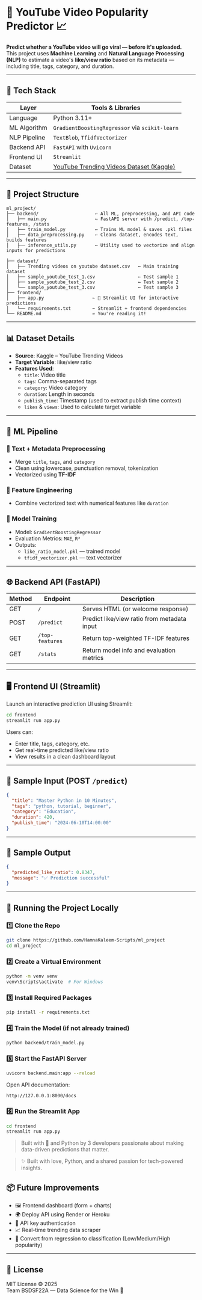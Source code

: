 
# 🎥 YouTube Video Popularity Predictor 📈


**Predict whether a YouTube video will go viral — before it's uploaded.**  
This project uses **Machine Learning** and **Natural Language Processing (NLP)** to estimate a video's **like/view ratio** based on its metadata — including title, tags, category, and duration.

---

## 🔧 Tech Stack

| Layer         | Tools & Libraries                                                                 |
|---------------|------------------------------------------------------------------------------------|
| Language      | Python 3.11+                                                                       |
| ML Algorithm  | `GradientBoostingRegressor` via `scikit-learn`                                     |
| NLP Pipeline  | `TextBlob`, `TfidfVectorizer`                                                      |
| Backend API   | `FastAPI` with `Uvicorn`                                                           |
| Frontend UI   | `Streamlit`                                                                        |
| Dataset       | [YouTube Trending Videos Dataset (Kaggle)](https://www.kaggle.com/datasets/datasnaek/youtube-new) |

---

## 📁 Project Structure

```
ml_project/
├── backend/                     ← All ML, preprocessing, and API code
│   ├── main.py                  ← FastAPI server with /predict, /top-features, /stats
│   ├── train_model.py           ← Trains ML model & saves .pkl files
│   ├── data_preprocessing.py    ← Cleans dataset, encodes text, builds features
│   ├── inference_utils.py       ← Utility used to vectorize and align inputs for predictions

├── dataset/
│   ├── Trending videos on youtube dataset.csv   ← Main training dataset
│   ├── sample_youtube_test_1.csv                ← Test sample 1
│   ├── sample_youtube_test_2.csv                ← Test sample 2
│   └── sample_youtube_test_3.csv                ← Test sample 3
├── frontend/
│   ├── app.py                  ← 🎯 Streamlit UI for interactive predictions
│   └── requirements.txt        ← Streamlit + frontend dependencies
└── README.md                   ← You're reading it!
```

---

## 📊 Dataset Details

- **Source**: Kaggle – YouTube Trending Videos  
- **Target Variable**: like/view ratio  
- **Features Used**:
  - `title`: Video title
  - `tags`: Comma-separated tags
  - `category`: Video category
  - `duration`: Length in seconds
  - `publish_time`: Timestamp (used to extract publish time context)
  - `likes` & `views`: Used to calculate target variable

---

## 🧠 ML Pipeline

### 🔹 Text + Metadata Preprocessing
- Merge `title`, `tags`, and `category`
- Clean using lowercase, punctuation removal, tokenization
- Vectorized using **TF-IDF**

### 🔹 Feature Engineering
- Combine vectorized text with numerical features like `duration`

### 🔹 Model Training
- Model: `GradientBoostingRegressor`
- Evaluation Metrics: `MAE`, `R²`
- Outputs:
  - `like_ratio_model.pkl` — trained model
  - `tfidf_vectorizer.pkl` — text vectorizer

---

## 🌐 Backend API (FastAPI)

| Method | Endpoint         | Description                                  |
|--------|------------------|----------------------------------------------|
| GET    | `/`              | Serves HTML (or welcome response)            |
| POST   | `/predict`       | Predict like/view ratio from metadata input  |
| GET    | `/top-features`  | Return top-weighted TF-IDF features          |
| GET    | `/stats`         | Return model info and evaluation metrics     |

---

## 🖥️ Frontend UI (Streamlit)

Launch an interactive prediction UI using Streamlit:

```bash
cd frontend
streamlit run app.py
```

Users can:
- Enter title, tags, category, etc.
- Get real-time predicted like/view ratio
- View results in a clean dashboard layout

---

## 📂 Sample Input (POST `/predict`)

```json
{
  "title": "Master Python in 10 Minutes",
  "tags": "python, tutorial, beginner",
  "category": "Education",
  "duration": 420,
  "publish_time": "2024-06-10T14:00:00"
}
```

---

## 🧪 Sample Output

```json
{
  "predicted_like_ratio": 0.8347,
  "message": "✅ Prediction successful"
}
```

---

## 🚀 Running the Project Locally

### 1️⃣ Clone the Repo

```bash
git clone https://github.com/HamnaKaleem-Scripts/ml_project
cd ml_project
```

### 2️⃣ Create a Virtual Environment

```bash
python -m venv venv
venv\Scripts\activate  # For Windows
```

### 3️⃣ Install Required Packages

```bash
pip install -r requirements.txt
```

### 4️⃣ Train the Model (if not already trained)

```bash
python backend/train_model.py
```

### 5️⃣ Start the FastAPI Server

```bash
uvicorn backend.main:app --reload
```

Open API documentation:
```
http://127.0.0.1:8000/docs
```

### 6️⃣ Run the Streamlit App

```bash
cd frontend
streamlit run app.py
```

> Built with 💙 and Python by 3 developers passionate about making data-driven predictions that matter.



> ✨ Built with love, Python, and a shared passion for tech-powered insights.



## 📦 Future Improvements

- 🖼️ Frontend dashboard (form + charts)
- 🌍 Deploy API using Render or Heroku
- 🔐 API key authentication
- 📈 Real-time trending data scraper
- 🎯 Convert from regression to classification (Low/Medium/High popularity)

---

## 📜 License

MIT License © 2025  
Team BSDSF22A — Data Science for the Win 🧠
